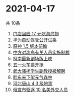 # 2021-04-17
  共 10条

  <!-- BEGIN -->
  <!-- 最后更新时间:Sat Apr 17 2021 19:15:29 GMT+0000 (Coordinated Universal Time) -->
  1. [门店回应 17 元吃海底捞](https://www.zhihu.com/search?q=海底捞)
1. [华为自动驾驶公开试乘](https://www.zhihu.com/search?q=华为自动驾驶)
1. [原神 1.5 版本前瞻](https://www.zhihu.com/search?q=原神)
1. [中方对冰岛有关人员实施制裁](https://www.zhihu.com/search?q=冰岛)
1. [柯南最新剧场版上映](https://www.zhihu.com/search?q=名侦探柯南：绯色的子弹)
1. [五一火车票开抢](https://www.zhihu.com/search?q=五一火车票)
1. [武大骚扰学生副教授被解聘](https://www.zhihu.com/search?q=武大)
1. [胖东来下架元气森林](https://www.zhihu.com/search?q=胖东来)
1. [河北唐山 4.3 级地震](https://www.zhihu.com/search?q=唐山地震)
1. [俄宣布驱逐 10 名美外交人员](https://www.zhihu.com/search?q=俄美关系)
  <!-- END -->
  
